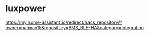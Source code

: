 # luxpower

https://my.home-assistant.io/redirect/hacs_repository/?owner=patman15&repository=BMS_BLE-HA&category=Integration

